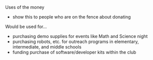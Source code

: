 Uses of the money
- show this to people who are on the fence about donating

Would be used for...
- purchasing demo supplies for events like Math and Science night
- purchasing robots, etc. for outreach programs in elementary, intermediate, and middle schools
- funding purchase of software/developer kits within the club
